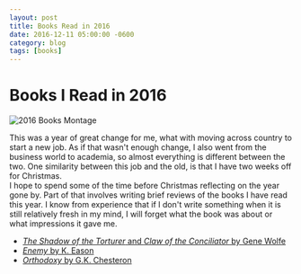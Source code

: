 ```yaml
---
layout: post
title: Books Read in 2016
date: 2016-12-11 05:00:00 -0600
category: blog
tags: [books]
---
```




# Books I Read in 2016

![2016 Books Montage](/assets/2016_Books_Read_Montage_v2.png "2016 Books Montage") 
 
This was a year of great change for me, what with moving across country to start a
new job.  As if that wasn't enough change, I also went from the business world to
academia, so almost everything is different between the two.  One similarity between this job and the old, is that I have two weeks off for
Christmas.  
I hope to spend some of the time before Christmas reflecting on the year gone by.  Part of that involves writing brief reviews of the books I have
read this year.  I know from experience that if I don't write something when it is
still relatively fresh in my mind, I will forget what the book was about or what
impressions it gave me.


 * [_The Shadow of the Torturer_ and _Claw of the Conciliator_ by Gene Wolfe](/blog/2016/10/15/re-reading-gene-wolfe-the-book-of-the-new-sun-series.html)
 * [_Enemy_ by K. Eason](/blog/2016/12/11/enemy-by-k-eason.html)
 * [_Orthodoxy_ by G.K. Chesteron](/blog/2016/12/30/orthodoxy-chesterton.html)

